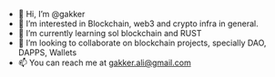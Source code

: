 - 👋 Hi, I’m @gakker
- 👀 I’m interested in Blockchain, web3 and crypto infra in general.
- 🌱 I’m currently learning sol blockchain and RUST
- 💞️ I’m looking to collaborate on blockchain projects, specially DAO, DAPPS, Wallets
- 📫 You can reach me at gakker.ali@gmail.com

<!---
gakker/gakker is a ✨ special ✨ repository because its `README.md` (this file) appears on your GitHub profile.
You can click the Preview link to take a look at your changes.
--->
